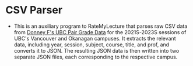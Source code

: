 # CSV Parser

- This is an auxiliary program to RateMyLecture that parses raw CSV data from [Donney F's UBC Pair Grade Data](https://github.com/DonneyF/ubc-pair-grade-data/tree/0e40aa0b80210d0a53e86e15bdc066995a176cab/tableau-dashboard-v2) for the 2021S-2023S sessions of UBC's Vancouver and Okanagan campuses. It extracts the relevant data, including year, session, subject, course, title, and prof, and converts it to JSON. The resulting JSON data is then written into two separate JSON files, each corresponding to the respective campus.
